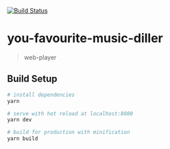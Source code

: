 [![Build Status](https://travis-ci.com/YourFavoriteMusicDealer/web.svg?branch=master)](https://travis-ci.com/YourFavoriteMusicDealer/web)

# you-favourite-music-diller

> web-player

## Build Setup

``` bash
# install dependencies
yarn

# serve with hot reload at localhost:8080
yarn dev

# build for production with minification
yarn build
```
